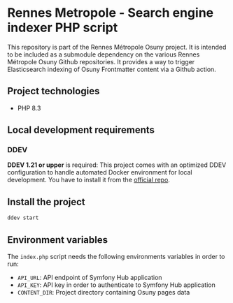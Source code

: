 # Rennes Metropole - Search engine indexer PHP script

This repository is part of the Rennes Métropole Osuny project. It is intended to be included as a submodule dependency
on the various Rennes Métropole Osuny Github repositories. It provides a way to trigger Elasticsearch indexing of Osuny
Frontmatter content via a Github action.

## Project technologies

* PHP 8.3

## Local development requirements

### DDEV

**DDEV 1.21 or upper** is required: This project comes with an optimized DDEV configuration to handle automated Docker
environment for local development. You have to install it from
the [official repo](https://ddev.readthedocs.io/en/stable/users/install/ddev-installation/#gitpod).

## Install the project

```bash
ddev start
```

## Environment variables

The `index.php` script needs the following environments variables in order to run:

* `API_URL`: API endpoint of Symfony Hub application
* `API_KEY`: API key in order to authenticate to Symfony Hub application
* `CONTENT_DIR`: Project directory containing Osuny pages data


